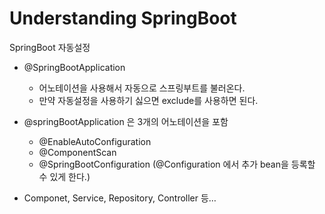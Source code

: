 <h1>Understanding SpringBoot</h1>

SpringBoot 자동설정

- @SpringBootApplication
    - 어노테이션을 사용해서 자동으로 스프링부트를 불러온다.
    - 만약 자동설정을 사용하기 싫으면 exclude를 사용하면 된다.

- @springBootApplication 은 3개의 어노테이션을 포함
    - @EnableAutoConfiguration
    - @ComponentScan
    - @SpringBootConfiguration (@Configuration 에서 추가 bean을 등록할 수 있게 한다.)
- Componet, Service, Repository, Controller 등…
